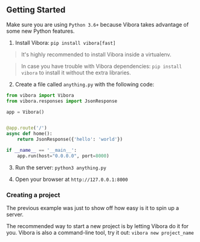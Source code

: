 ## Getting Started

Make sure you are using `Python 3.6+` because Vibora takes
advantage of some new Python features.

1. Install Vibora: `pip install vibora[fast]`

> It's highly recommended to install Vibora inside a virtualenv.

> In case you have trouble with Vibora dependencies: `pip install vibora` to install it without the extra libraries.


2. Create a file called `anything.py` with the following code:


```py
from vibora import Vibora
from vibora.responses import JsonResponse

app = Vibora()


@app.route('/')
async def home():
    return JsonResponse({'hello': 'world'})

if __name__ == '__main__':
    app.run(host="0.0.0.0", port=8000)
```

3. Run the server: `python3 anything.py`


4. Open your browser at `http://127.0.0.1:8000`


### Creating a project

The previous example was just to show off how easy is it
to spin up a server.

The recommended way to start a new project is by letting Vibora do it for you.
Vibora is also a command-line tool, try it out: `vibora new project_name`
